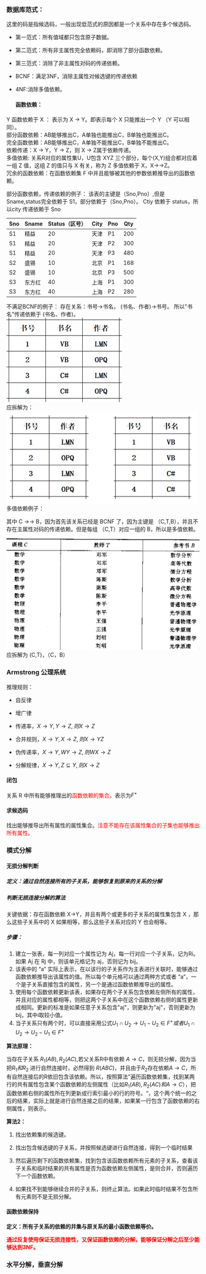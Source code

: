 ### 数据库范式：

这里的码是指候选码，一般出现低范式的原因都是一个关系中存在多个候选码。

- 第一范式：所有值域都只包含原子数据。

- 第二范式：所有非主属性完全依赖码，即消除了部分函数依赖。

- 第三范式：消除了非主属性对码的传递依赖。

- BCNF：满足3NF，消除主属性对候选键的传递依赖

- 4NF:消除多值依赖。
  
  #### 函数依赖：

Y 函数依赖于 X ： 表示为 X → Y。即表示每个 X 只能推出一个 Y （Y 可以相同）。<br>
部分函数依赖：AB能够推出C，A单独也能推出C，B单独也能推出C。<br>
完全函数依赖：AB能够推出C，A单独不能推出C，B单独不能推出C。<br>
依赖传递：X → Y，Y → Z，则 X → Z属于依赖传递。<br>
多值依赖: 关系R对应的属性集U，U包含 XYZ 三个部分，每个(X,Y)组合都对应着一组 Z 值，这组 Z 的值只与 X 有关，称为 Z 多值依赖于 X，X→→Z。<br>
冗余的函数依赖：在函数依赖集 F 中并且能够被其他的参数依赖推导出的函数依赖。<br>

部分函数依赖，传递依赖的例子：
该表的主键是（Sno,Pno）,但是 Sname,status完全依赖于 S1，部分依赖于（Sno,Pno）。
Ctiy 依赖于 status，所以city 传递依赖于 Sno

| Sno | Sname | Status（区号） | City | Pno | Qty |
| --- | ----- | ---------- | ---- | --- | --- |
| S1  | 精益    | 20         | 天津   | P1  | 200 |
| S1  | 精益    | 20         | 天津   | P2  | 300 |
| S1  | 精益    | 20         | 天津   | P3  | 480 |
| S2  | 盛锡    | 10         | 北京   | P1  | 168 |
| S2  | 盛锡    | 10         | 北京   | P3  | 500 |
| S3  | 东方红   | 40         | 上海   | P1  | 300 |
| S3  | 东方红   | 40         | 上海   | P2  | 280 |

不满足BCNF的例子：
存在关系：书号→书名， (书名、作者)→书号。
所以"书名"传递依赖于 (书名、作者)。<br>
![](img/函数依赖例子1.png)<br>
应拆解为：<br>
![](img/函数依赖例子2.png)<br>
多值依赖例子：<br>

其中 C →→ B，因为首先该关系已经是 BCNF 了，因为主键是 （C,T,B），并且不存在主属性对码的传递依赖。但是每组 （C,T）对应一组的 B，所以是多值依赖。

![](img/函数依赖例子3.png)<br>
应拆解为 (C,T)，（C，B）

### Armstrong 公理系统

推理规则：

- 自反律

- 增广律

- 传递率，$X→Y,Y→Z,则X→Z$

- 合并规则，$X→Y,X→Z,则X→YZ$

- 伪传递率，$X→Y,WY→Z,则WX→Z$

- 分解规律，$X→Y,Z \subseteq Y,则X→Z$

#### 闭包

关系 R 中所有能够推理出的<font color='red'>函数依赖的集合。</font>表示为$F^+$

#### 求候选码

找出能够推导出所有属性的属性集合。<font color='red'>注意不能存在该属性集合的子集也能够推出所有属性。</font>

### 模式分解

#### 无损分解判断

##### 定义：通过自然连接所有的子关系，能够恢复到原来的关系的分解

##### 判断无损连接分解的算法

关键依据：存在函数依赖 X→Y，并且有两个或更多的子关系的属性集包含 X ，那么这些子关系中的 X 如果相等，那么这些子关系对应的 Y 也会相等。

##### 步骤：

1. 建立一张表，每一列对应一个属性记为 Aj，每一行对应一个子关系，记为Ri。如果 Aj 在 Rj 中，则该单元格记为 aj，否则记为 bij。
2. 该表中的 “a” 实际上表示，在以该行的子关系作为主表进行关联时，能够通过函数依赖推导出该属性的值。所以每个单元格可以通过两种方式或者 “a”，一个是子关系直接包含的属性，另一个是通过函数依赖推导出的属性。
3. 使用每个函数依赖更新该表，如果存在两个子关系包含依赖左侧所有的属性，并且对应的属性都相等，则把这两个子关系中在这个函数依赖右侧的属性更新成相同。更新的标准是如果任意子关系包含"aj"，则更新为"aj"，否则更新为 bij，其中i取较小值。
4. 当子关系只有两个时，可以直接采用公式$U_1 \cap U_2 → U_1 - U_2 \in F^+ 或者 U_1 \cap U_2 → U_2 - U_1 \in F^+$

**算法原理：**<br>

当存在子关系 $R_1(AB),R_2(AC)$,若父关系R中有依赖 $A→C$，则无损分解，因为当把$R_1和R_2$ 进行自然连接时，必然得到 $R(ABC)$，并且由于$R_2$存在依赖$A→C$，所有自然连接后的R依旧包含该依赖。所以，按照算法”遍历函数依赖集，找到某两行的共有属性包含某个函数依赖的左侧属性（比如$R_1(AB),R_2(AC)和A→C$），把函数依赖右侧的属性所在列更新成行索引最小的行的符号。“，这个两个统一的之后的结果，实际上就是进行自然连接之后的结果，如果某一行包含了函数依赖的右侧属性，则表示。

**算法2：**

1. 找出依赖集的候选键。

2. 找出包含候选键的子关系，并按照候选键进行自然连接，得到一个临时结果

3. 然后遍历剩下的函数依赖集，找到包含该函数依赖所有元素的子关系，查看该子关系和临时结果的共有属性是否为函数依赖左侧属性，是则合并，否则遍历下一个函数依赖。

4. 如果找不到能够继续合并的子关系，则终止算法。如果此时临时结果不包含所有元素则不是无损分解。

#### 函数依赖保持

<b>定义：所有子关系的依赖的并集与原关系的最小函数依赖等价。</b>

<b><font color='red'>通过反复使用保证无损连接性，又保证函数依赖的分解，能够保证分解之后至少能够达到3NF。</font></b>

### 水平分解，垂直分解
